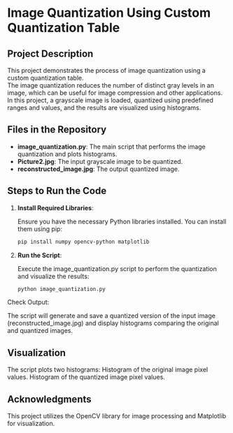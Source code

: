 # Image Quantization Using Custom Quantization Table

## Project Description

This project demonstrates the process of image quantization using a custom quantization table. <br>
The image quantization reduces the number of distinct gray levels in an image, which can be useful for image compression and other applications.<br> 
In this project, a grayscale image is loaded, quantized using predefined ranges and values, and the results are visualized using histograms.

## Files in the Repository

- **image_quantization.py**: The main script that performs the image quantization and plots histograms.
- **Picture2.jpg**: The input grayscale image to be quantized.
- **reconstructed_image.jpg**: The output quantized image.

## Steps to Run the Code

1. **Install Required Libraries**:
   
   Ensure you have the necessary Python libraries installed. You can install them using pip:
   ```bash
   pip install numpy opencv-python matplotlib
   ```
2. **Run the Script**:
   
    Execute the image_quantization.py script to perform the quantization and visualize the results:
   ```bash
   python image_quantization.py
   ```

Check Output:

The script will generate and save a quantized version of the input image (reconstructed_image.jpg) and display histograms comparing the original and quantized images.

## Visualization

The script plots two histograms:
Histogram of the original image pixel values.
Histogram of the quantized image pixel values.

## Acknowledgments

This project utilizes the OpenCV library for image processing and Matplotlib for visualization.
